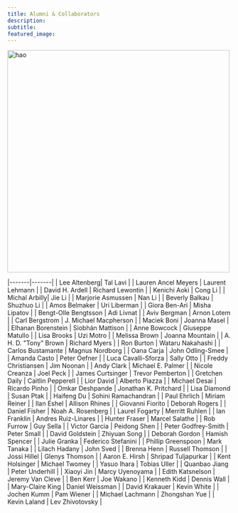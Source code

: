 ```yaml
---
title: Alumni & Collaborators
description:
subtitle:
featured_image:
---
```


<img width="500" alt="hao" src="/images/hao.JPG">

|-------|-------|
| Lee Altenberg| Tal Lavi |
| Lauren Ancel Meyers | Laurent Lehmann |
| David H. Ardell | Richard Lewontin |
| Kenichi Aoki | Cong Li |
| Michal Arbilly| Jie Li |
| Marjorie Asmussen | Nan Li |
| Beverly Balkau | Shuzhuo Li |
| Amos Belmaker | Uri Liberman |
| Giora Ben-Ari | Misha Lipatov |
| Bengt-Olle Bengtsson | Adi Livnat |
| Aviv Bergman | Arnon Lotem |
| Carl Bergstrom | J. Michael Macpherson | 
| Maciek Boni | Joanna Masel |
| Elhanan Borenstein | Siobhán Mattison |
| Anne Bowcock | Giuseppe Matullo |
| Lisa Brooks | Uzi Motro |
| Melissa Brown | Joanna Mountain |
| A. H. D. "Tony" Brown | Richard Myers |
| Ron Burton | Wataru Nakahashi |
| Carlos Bustamante | Magnus Nordborg |
| Oana Carja | John Odling-Smee |
| Amanda Casto | Peter Oefner |
| Luca Cavalli-Sforza | Sally Otto |
| Freddy Christiansen | Jim Noonan |
| Andy Clark | Michael E. Palmer |
| Nicole Creanza | Joel Peck |
| James Curtsinger | Trevor Pemberton |
| Gretchen Daily | Caitlin Pepperell |
| Lior David | Alberto Piazza |
| Michael Desai | Ricardo Pinho |
| Omkar Deshpande | Jonathan K. Pritchard |
| Lisa Diamond | Susan Ptak |
| Haifeng Du | Sohini Ramachandran |
| Paul Ehrlich | Miriam Reiner |
| Ilan Eshel | Allison Rhines |
| Giovanni Fiorito | Deborah Rogers |
| Daniel Fisher | Noah A. Rosenberg |
| Laurel Fogarty | Merritt Ruhlen |
| Ian Franklin | Andres Ruiz-Linares |
| Hunter Fraser | Marcel Salathe |
| Rob Furrow | Guy Sella |
| Victor Garcia | Peidong Shen |
| Peter Godfrey-Smith | Peter Small |
| David Goldstein | Zhiyuan Song |
| Deborah Gordon | Hamish Spencer |
| Julie Granka | Federico Stefanini |
| Phillip Greenspoon | Mark Tanaka |
| Lilach Hadany | John Sved |
| Brenna Henn | Russell Thomson |
| Jossi Hillel | Glenys Thomson |
| Aaron E. Hirsh | Shripad Tuljapurkar |
| Kent Holsinger | Michael Twomey |
| Yasuo Ihara | Tobias Uller |
| Quanbao Jiang | Peter Underhill |
| Xiaoyi Jin | Marcy Uyenoyama |
| Edith Katsnelson | Jeremy Van Cleve |
| Ben Kerr | Joe Wakano |
| Kenneth Kidd | Dennis Wall |
| Mary-Claire King | Daniel Weissman |
| David Krakauer | Kevin White |
| Jochen Kumm | Pam Wiener |
| Michael Lachmann | Zhongshan Yue |
| Kevin Laland | Lev Zhivotovsky |